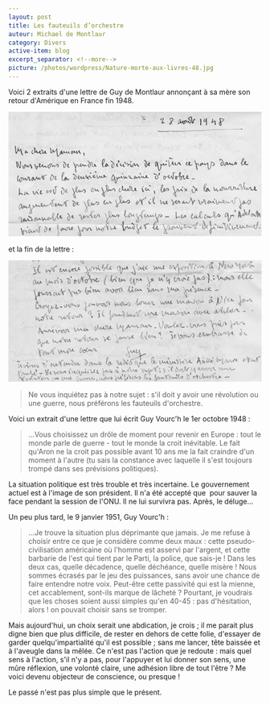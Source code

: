 ```yaml
---
layout: post
title: Les fauteuils d’orchestre
auteur: Michael de Montlaur
category: Divers
active-item: blog
excerpt_separator: <!--more-->
picture: /photos/wordpress/Nature-morte-aux-livres-48.jpg
---
```


Voici 2 extraits d'une lettre de Guy de Montlaur annonçant à sa mère son retour d'Amérique en France fin 1948.

<img src="/photos/wordpress/GdM-APP-48-08-28-extrait-11.jpg" alt="GdM APP 48 08 28 extrait 1">

<!--more-->

et la fin de la lettre :

<img src="/photos/wordpress/GdM-APP-48-08-28-extrait-2.jpg" alt="GdM APP 48 08 28 extrait 2">

> Ne vous inquiétez pas à notre sujet : s'il doit y avoir une révolution ou une guerre, nous préférons les fauteuils d'orchestre.

Voici un extrait d'une lettre que lui écrit Guy Vourc'h le 1er octobre 1948 :

> …Vous choisissez un drôle de moment pour revenir en Europe : tout le monde parle de guerre - tout le monde la croit inévitable. Le fait qu'Aron ne la croit pas possible avant 10 ans me la fait craindre d'un moment à l'autre (tu sais la constance avec laquelle il s'est toujours trompé dans ses prévisions politiques).
>
La situation politique est très trouble et très incertaine. Le gouvernement actuel est à l'image de son président. Il n'a été accepté que  pour sauver la face pendant la session de l'ONU. Il ne lui survivra pas. Après, le déluge…

Un peu plus tard, le 9 janvier 1951, Guy Vourc'h :

> …Je trouve la situation plus déprimante que jamais. Je me refuse à choisir entre ce que je considère comme deux maux : cette pseudo-civilisation américaine où l'homme est asservi par l'argent, et cette barbarie de l'est qui tient par le Parti, la police, que sais-je ! Dans les deux cas, quelle décadence, quelle déchéance, quelle misère ! Nous sommes écrasés par le jeu des puissances, sans avoir une chance de faire entendre notre voix. Peut-être cette passivité qui est la mienne, cet accablement, sont-ils marque de lâcheté ? Pourtant, je voudrais que les choses soient aussi simples qu'en 40-45 : pas d'hésitation, alors ! on pouvait choisir sans se tromper.
>
Mais aujourd'hui, un choix serait une abdication, je crois ; il me parait plus digne bien que plus difficile, de rester en dehors de cette folie, d'essayer de garder quelqu'impartialité qu'il est possible ; sans me lancer, tête baissée et à l'aveugle dans la mêlée. Ce n'est pas l'action que je redoute : mais quel sens à l'action, s'il n'y a pas, pour l'appuyer et lui donner son sens, une mûre réflexion, une volonté claire, une adhésion libre de tout l'être ? Me voici devenu objecteur de conscience, ou presque !

Le passé n'est pas plus simple que le présent.
